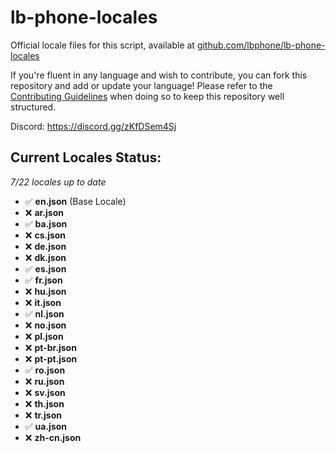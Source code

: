 # lb-phone-locales
Official locale files for this script, available at [github.com/lbphone/lb-phone-locales](https://github.com/lbphone/lb-phone-locales)

If you're fluent in any language and wish to contribute, you can fork this repository and add or update your language!
Please refer to the [Contributing Guidelines](https://github.com/lbphone/lb-phone-locales/blob/main/CONTRIBUTING.md) when doing so to keep this repository well structured. 

Discord: https://discord.gg/zKfDSem4Sj


## Current Locales Status:
*7/22 locales up to date*
- ✅ **en.json** (Base Locale)
- ❌ **ar.json**
- ✅ **ba.json**
- ❌ **cs.json**
- ❌ **de.json**
- ❌ **dk.json**
- ✅ **es.json**
- ✅ **fr.json**
- ❌ **hu.json**
- ❌ **it.json**
- ✅ **nl.json**
- ❌ **no.json**
- ❌ **pl.json**
- ❌ **pt-br.json**
- ❌ **pt-pt.json**
- ✅ **ro.json**
- ❌ **ru.json**
- ❌ **sv.json**
- ❌ **th.json**
- ❌ **tr.json**
- ✅ **ua.json**
- ❌ **zh-cn.json**
<!-- Recap End -->
